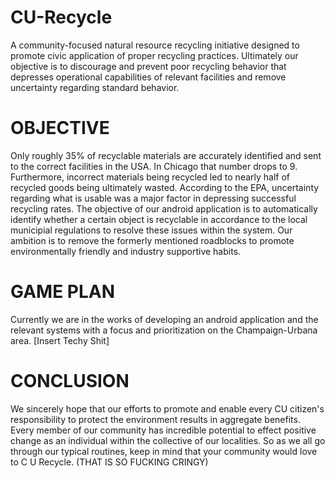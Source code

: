 # CU-Recycle
A community-focused natural resource recycling initiative designed to promote civic application of proper recycling practices. Ultimately our objective is to discourage and prevent poor recycling behavior that depresses operational capabilities of relevant facilities and remove uncertainty regarding standard behavior.

# OBJECTIVE
Only roughly 35% of recyclable materials are accurately identified and sent to the correct facilities in the USA. In Chicago that number drops to 9. Furthermore, incorrect materials being recycled led to nearly half of recycled goods being ultimately wasted. According to the EPA, uncertainty regarding what is usable was a major factor in depressing successful recycling rates. The objective of our android application is to automatically identify whether a certain object is recyclable in accordance to the local municipial regulations to resolve these issues within the system. Our ambition is to remove the formerly mentioned roadblocks to promote environmentally friendly and industry supportive habits.

# GAME PLAN
Currently we are in the works of developing an android application and the relevant systems with a focus and prioritization on the Champaign-Urbana area. [Insert Techy Shit]

# CONCLUSION
We sincerely hope that our efforts to promote and enable every CU citizen's responsibility to protect the environment results in aggregate benefits. Every member of our community has incredible potential to effect positive change as an individual within the collective of our localities. So as we all go through our typical routines, keep in mind that your community would love to C U Recycle. (THAT IS SO FUCKING CRINGY)
